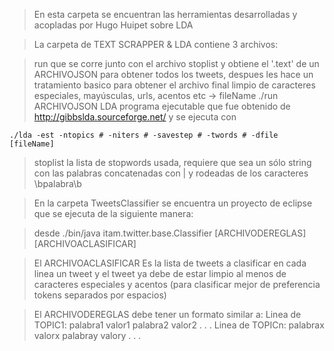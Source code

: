 >En esta carpeta se encuentran las herramientas desarrolladas y acopladas por Hugo Huipet sobre LDA

>La carpeta de TEXT SCRAPPER & LDA contiene 3 archivos:

>run que se corre junto con el archivo stoplist y obtiene el '.text' de un ARCHIVOJSON para obtener todos los tweets, despues les hace un tratamiento basico para obtener el archivo final limpio de caracteres especiales, mayúsculas, urls, acentos etc -> fileName
	./run ARCHIVOJSON
>LDA programa ejecutable que fue obtenido de http://gibbslda.sourceforge.net/ y se ejecuta con

	./lda -est -ntopics # -niters # -savestep # -twords # -dfile [fileName]

>stoplist la lista de stopwords usada, requiere que sea un sólo string con las palabras concatenadas con | y rodeadas de los caracteres \bpalabra\b


>En la carpeta TweetsClassifier se encuentra un proyecto de eclipse que se ejecuta de la siguiente manera: 


>desde 
	./bin/java itam.twitter.base.Classifier [ARCHIVODEREGLAS] [ARCHIVOACLASIFICAR]

>El ARCHIVOACLASIFICAR 
>Es la lista de tweets a clasificar en cada linea un tweet y el tweet ya debe de estar limpio al menos de caracteres especiales y acentos (para clasificar mejor de preferencia tokens separados por espacios)

>El ARCHIVODEREGLAS debe tener un formato similar a:
Linea de TOPIC1:
palabra1 valor1
palabra2 valor2
>.
>.
>.
>Linea de TOPICn:
>palabrax valorx
>palabray valory
>.
>.
>.


